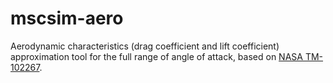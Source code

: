 # mscsim-aero
Aerodynamic characteristics (drag coefficient and lift coefficient) approximation tool for the full range of angle of attack, based on [NASA TM-102267](https://ntrs.nasa.gov/citations/19910009728).
